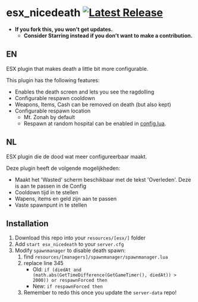 # esx_nicedeath [![Latest Release](https://img.shields.io/github/v/release/lfuelling/esx_nicedeath?include_prereleases)](https://github.com/lfuelling/esx_nicedeath/releases)

- **If you fork this, you won't get updates.** 
    - **Consider Starring instead if you don't want to make a contribution.**

## EN
ESX plugin that makes death a little bit more configurable.

This plugin has the following features:

- Enables the death screen and lets you see the ragdolling
- Configurable respawn cooldown
- Weapons, Items, Cash can be removed on death (but also kept)
- Configurable respawn location
    - Mt. Zonah by default
    - Respawn at random hospital can be enabled in [config.lua](config.lua).

## NL
ESX plugin die de dood wat meer configureerbaar maakt.

Deze plugin heeft de volgende mogelijkheden:

- Maakt het 'Wasted' scherm beschikbaar met de tekst 'Overleden'. Deze is aan te passen in de Config
- Cooldown tijd in te stellen
- Wapens, items en geld zijn aan te passen
- Vaste spawnpunt in te stellen

## Installation

1. Download this repo into your `resources/[esx/]` folder
2. Add `start esx_nicedeath` to your `server.cfg`
3. Modify `spawnmanager` to disable death spawn:
    1. find `resources/[managers]/spawnmanager/spawnmanager.lua`
    2. replace line 345
        - Old: `if (diedAt and (math.abs(GetTimeDifference(GetGameTimer(), diedAt)) > 2000)) or respawnForced then`
        - New: `if respawnForced then`
    3. Remember to redo this once you update the `server-data` repo!
